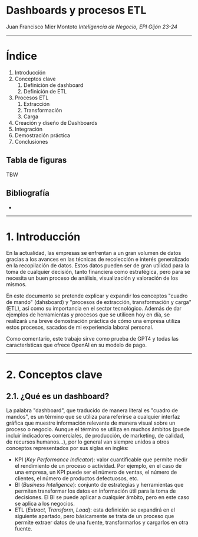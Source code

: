 # Dashboards y procesos ETL
Juan Francisco Mier Montoto
*Inteligencia de Negocio, EPI Gijón 23-24*

---

# Índice
1. Introducción
2. Conceptos clave
   1. Definición de dashboard
   2. Definición de ETL
3. Procesos ETL
   1. Extracción
   2. Transformación
   3. Carga
4. Creación y diseño de Dashboards
5. Integración
6. Demostración práctica
7. Conclusiones

## Tabla de figuras
TBW

## Bibliografía
-

---

# 1. Introducción
En la actualidad, las empresas se enfrentan a un gran volumen de datos gracias a los avances en las técnicas de recolección e interés generalizado en la recopilación de datos. Estos datos pueden ser de gran utilidad para la toma de cualquier decisión, tanto financiera como estratégica, pero para se necesita un buen proceso de análisis, visualización y valoración de los mismos.

En este documento se pretende explicar y expandir los conceptos "cuadro de mando" (dahsboard) y "procesos de extracción, transformación y carga" (ETL), así como su importancia en el sector tecnológico. Además de dar ejemplos de herramientas y procesos que se utilicen hoy en día, se realizará una breve demostración práctica de cómo una empresa utiliza estos procesos, sacados de mi experiencia laboral personal.

Como comentario, este trabajo sirve como prueba de GPT4 y todas las características que ofrece OpenAI en su modelo de pago.

---

# 2. Conceptos clave
## 2.1. ¿Qué es un dashboard?
La palabra "dashboard", que traducido de manera literal es "cuadro de mandos", es un término que se utiliza para referirse a cualquier interfaz gráfica que muestre información relevante de manera visual sobre un proceso o negocio. Aunque el término se utiliza en muchos ámbitos (puede incluir indicadores comerciales, de producción, de marketing, de calidad, de recursos humanos...), por lo general van siempre unidos a otros conceptos representados por sus siglas en inglés:
- KPI (*Key Performance Indicator*): valor cuantificable que permite medir el rendimiento de un proceso o actividad. Por ejemplo, en el caso de una empresa, un KPI puede ser el número de ventas, el número de clientes, el número de productos defectuosos, etc.
- BI (*Business Inteligence*): conjunto de estrategias y herramientas que permiten transformar los datos en información útil para la toma de decisiones. El BI se puede aplicar a cualquier ámbito, pero en este caso se aplica a los negocios.
- ETL (*Extract, Transform, Load*): esta definición se expandirá en el siguiente apartado, pero básicamente se trata de un proceso que permite extraer datos de una fuente, transformarlos y cargarlos en otra fuente.
